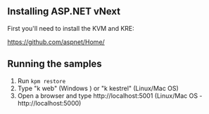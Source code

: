 ## Installing ASP.NET vNext

First you'll need to install the KVM and KRE:

https://github.com/aspnet/Home/

## Running the samples 

1. Run `kpm restore`
2. Type "k web" (Windows ) or "k kestrel" (Linux/Mac OS)
3. Open a browser and type http://localhost:5001 (Linux/Mac OS - http://localhost:5000)
